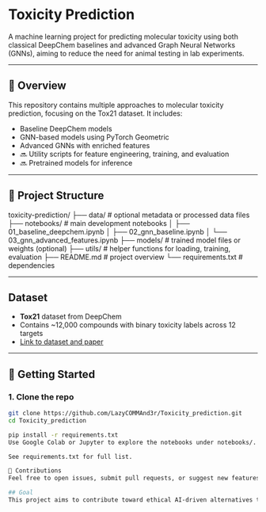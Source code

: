 # Toxicity Prediction

A machine learning project for predicting molecular toxicity using both classical DeepChem baselines and advanced Graph Neural Networks (GNNs), aiming to reduce the need for animal testing in lab experiments.

---

## 🧬 Overview

This repository contains multiple approaches to molecular toxicity prediction, focusing on the Tox21 dataset. It includes:

-  Baseline DeepChem models
-  GNN-based models using PyTorch Geometric
-  Advanced GNNs with enriched features
- 🔜 Utility scripts for feature engineering, training, and evaluation
- 🔜 Pretrained models for inference

---

## 📂 Project Structure

toxicity-prediction/ 
├── data/   # optional metadata or processed data files 
├── notebooks/   # main development notebooks 
│ ├── 01_baseline_deepchem.ipynb 
│ ├── 02_gnn_baseline.ipynb 
│ └── 03_gnn_advanced_features.ipynb 
├── models/   # trained model files or weights (optional) 
├── utils/ # helper functions for loading, training, evaluation 
├── README.md # project overview 
└── requirements.txt # dependencies


---

## Dataset

- **Tox21** dataset from DeepChem
- Contains ~12,000 compounds with binary toxicity labels across 12 targets
- [Link to dataset and paper](https://pubs.acs.org/doi/10.1021/ci400187y)

---

## 🚀 Getting Started

### 1. Clone the repo
```bash
git clone https://github.com/LazyCOMMAnd3r/Toxicity_prediction.git
cd Toxicity_prediction

pip install -r requirements.txt
Use Google Colab or Jupyter to explore the notebooks under notebooks/.

See requirements.txt for full list.

🤝 Contributions
Feel free to open issues, submit pull requests, or suggest new features!

## Goal
This project aims to contribute toward ethical AI-driven alternatives to traditional lab-based toxicity testing.
